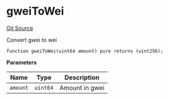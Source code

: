 # gweiToWei
[Git Source](https://github.com/lidofinance/community-staking-module/blob/a195b01bbb6171373c6b27ef341ec075aa98a44e/src/CSVerifier.sol)

Convert gwei to wei


```solidity
function gweiToWei(uint64 amount) pure returns (uint256);
```
**Parameters**

|Name|Type|Description|
|----|----|-----------|
|`amount`|`uint64`|Amount in gwei|


